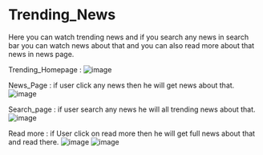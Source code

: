 # Trending_News
Here you can watch trending news and if you search any news in search bar you can watch news about that and you can also read more about that news in news page.

Trending_Homepage : 
![image](https://user-images.githubusercontent.com/81190422/154658356-7bd4d9ca-6c8c-4c81-a592-6725525ae1e4.png)


News_Page : if user click any news then he will get news about that.
![image](https://user-images.githubusercontent.com/81190422/154658525-20022f39-f986-41fb-9d22-2083a99b0284.png)


Search_page : if user search any news he will all trending news about that.
![image](https://user-images.githubusercontent.com/81190422/154658753-93035db3-9bbf-467d-a657-e98ae804ac7d.png)

Read more : if User click on read more then he will get full news about that and read there.
![image](https://user-images.githubusercontent.com/81190422/154659096-dbcc8f43-31cf-435b-b36e-8d4843b07fca.png)
![image](https://user-images.githubusercontent.com/81190422/154659154-882408fa-f2d2-48b6-a913-92af5ce9569f.png)


